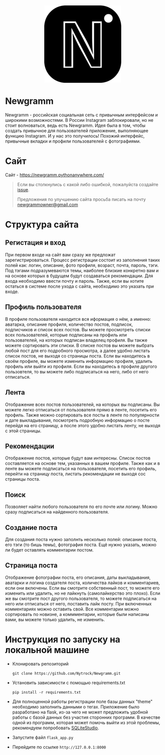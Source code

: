 <p align="center"><img src="static/img/site/Logo.png" alt="Логотип Newgramm" width="250"></p>

# Newgramm
Newgramm - российская социальная сеть с привычным интерфейсом и широкими возможностями. В России Instagram заблокировали, но не стоит волноваться, 
ведь есть Newgramm. Идея была в том, чтобы создать привычное для пользователей приложение, выполняющее функцию Instagram. И у нас это получилось! Похожий интерфейс, привычные вкладки и профили пользователей с фотографиями.


# Сайт

Сайт - https://newgramm.pythonanywhere.com/
> Если вы столкнулись с какой либо ошибкой, пожалуйста создайте [issue](https://github.com/Nytrock/Newgramm/issues).
> 
> Предложения по улучшению сайта просьба писать на почту newgrammowner@gmail.com

# Структура сайта

## Регистация и вход
При первом входе на сайт вам сразу же предложат зарегистрироваться. Процесс регистрации состоит из заполнения таких полей как: логин, описание, фото профиля, возраст, почта, пароль, тэги. Под тэгами подразумеваются темы, наиболее близкие конкретно вам и на основе которых в будущем будут создаваться рекомендации. Для входа необходимо ввести почту и пароль. Также, если вы хотите остаться в системе после ухода с сайта, необходимо это указать при входе.

## Профиль пользователя
В профиле пользователя находится вся иформация о нём, а именно: аватарка, описание профиля, количество постов, подписок, подписчиков и список всех постов.
Вы можете просмотреть списки всех пользователей, которые подписаны на профиль или пользователей, на которых подписан владелец профиля. Вы также можете сортировать эти списки. В списке постов вы можете выбрать любой пост для его подробного просмотра, а далее удобно листать список постов, не выходя со страницы поста. Если вы находитесь в своём профиле, вы можете изменить информацию профиля, удалить профиль или выйти из профиля. Если вы находитесь в профиле другого пользовтеля, то вы можете
либо подписаться на него, либо от него отписаться.

## Лента
Отображение всех постов пользователей, на которых вы подписаны. Вы можете легко отписаться от пользователя прямо в ленте, посетить его профиль. Также можно сортировать все посты в ленте по популярности и дате выкладывания, посмотреть подробную информацию о посте перейдя на его страницу, а после этого удобно листать ленту, не выходя с этой страницы.

## Рекомендации
Отображение постов, которые будут вам интересны. Список постов составляется на основе тем, указанных в вашем профиле. Также как и в ленте вы можете подписаться на пользователя, посетить его профиль, перейти на страницу поста, листать рекомендации не выходя сос страницы поста.

## Поиск
Позволяет найти любого пользователя по его почте или логину. Можно сразу подписаться на найденного пользователя.

## Создание поста
Для создания поста нужно заполнть несколько полей: описание поста, его тэги (то бишь темы), фотография поста. Ещё нужно указать, можно ли будет оставлять комментарии постом.

## Страница поста
Отображение фотографии поста, его описания, даты выкладывания, аватарки и логина создателя поста, количества лайков и комментариев, если они включены. Если вы смотрите собственный пост, то можете его изменить или удалить, но не лайкнуть (самолайкерство это плохо). Если же вы смотрите пост другого пользователя, то можете подписаться на него или отписаться от него, поставить лайк посту. При включенных комментариях можно оставить свой. Все комментарии можно сортировать по новизне, а коммментарии, которые были написаны вами, вы можете только удалить, не изменить.

# Инструкция по запуску на локальной машине

 - Клонировать репозиторий

	```shell
	git clone https://github.com/Nytrock/Newgramm.git
	```

 - Установить зависимости с помощью requirements.txt
	```shell
	pip install -r requirements.txt
	```
  
 - Для полноценной работы регистрации поле базы данных "theme" необходимо заполнить данными о тегах. 
 Приложение было разработано на flask, из-за чего не может предложить удобной работы с базой данных без участия сторонних программ.
 В качестве одной из программ, которая может помочь выйти из этой проблемы, рекомендуем попробовать [SQLiteStudio](https://sqlitestudio.pl/).
 
 - Запустите файл `flask_app.py`
 - Перейдите по ссылке `http://127.0.0.1:8000`
